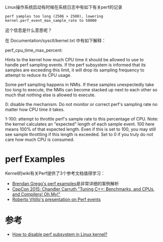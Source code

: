 Linux操作系统启动有时候在系统日志中有如下有关perf的记录

```
perf samples too long (2506 > 2500), lowering kernel.perf_event_max_sample_rate to 50000
```

这个信息是什么意思呢？

在 Documentation/sysctl/kernel.txt 中有如下解释：

 perf_cpu_time_max_percent:

 Hints to the kernel how much CPU time it should be allowed to
 use to handle perf sampling events.  If the perf subsystem
 is informed that its samples are exceeding this limit, it
 will drop its sampling frequency to attempt to reduce its CPU
 usage.

 Some perf sampling happens in NMIs.  If these samples
 unexpectedly take too long to execute, the NMIs can become
 stacked up next to each other so much that nothing else is
 allowed to execute.

 0: disable the mechanism.  Do not monitor or correct perf's
    sampling rate no matter how CPU time it takes.

 1-100: attempt to throttle perf's sample rate to this
    percentage of CPU.  Note: the kernel calculates an
    "expected" length of each sample event.  100 here means
    100% of that expected length.  Even if this is set to
    100, you may still see sample throttling if this
    length is exceeded.  Set to 0 if you truly do not care
    how much CPU is consumed.

# perf Examples

Kernel的wiki有关Perf提供了3个参考文档值得学习：

* [Brendan Gregg's perf examples](http://www.brendangregg.com/perf.html)是非常详细的案例解析
* [CppCon 2015: Chandler Carruth "Tuning C++: Benchmarks, and CPUs, and Compilers! Oh My!"](https://www.youtube.com/watch?v=nXaxk27zwlk&feature=youtu.be)
* [Roberto Vitillo's presentation on Perf events](http://indico.cern.ch/event/141309/contributions/1369454/attachments/126021/)

# 参考

* [How to disable perf subsystem in Linux kernel?](http://serverfault.com/questions/714648/how-to-disable-perf-subsystem-in-linux-kernel)